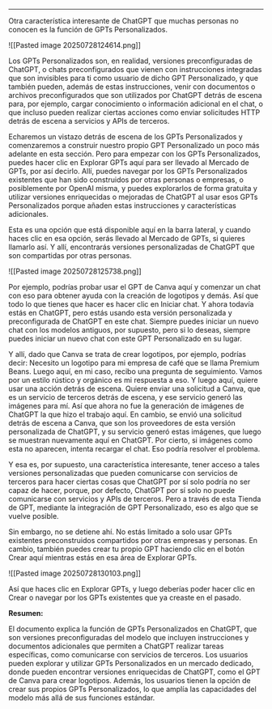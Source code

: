
---

Otra característica interesante de ChatGPT que muchas personas no conocen es la función de GPTs Personalizados. 

![[Pasted image 20250728124614.png]]

Los GPTs Personalizados son, en realidad, versiones preconfiguradas de ChatGPT, o chats preconfigurados que vienen con instrucciones integradas que son invisibles para ti como usuario de dicho GPT Personalizado, y que también pueden, además de estas instrucciones, venir con documentos o archivos preconfigurados que son utilizados por ChatGPT detrás de escena para, por ejemplo, cargar conocimiento o información adicional en el chat, o que incluso pueden realizar ciertas acciones como enviar solicitudes HTTP detrás de escena a servicios y APIs de terceros.

Echaremos un vistazo detrás de escena de los GPTs Personalizados y comenzaremos a construir nuestro propio GPT Personalizado un poco más adelante en esta sección. Pero para empezar con los GPTs Personalizados, puedes hacer clic en Explorar GPTs aquí para ser llevado al Mercado de GPTs, por así decirlo. Allí, puedes navegar por los GPTs Personalizados existentes que han sido construidos por otras personas o empresas, o posiblemente por OpenAI misma, y puedes explorarlos de forma gratuita y utilizar versiones enriquecidas o mejoradas de ChatGPT al usar esos GPTs Personalizados porque añaden estas instrucciones y características adicionales.

Esta es una opción que está disponible aquí en la barra lateral, y cuando haces clic en esa opción, serás llevado al Mercado de GPTs, si quieres llamarlo así. Y allí, encontrarás versiones personalizadas de ChatGPT que son compartidas por otras personas. 

![[Pasted image 20250728125738.png]]

Por ejemplo, podrías probar usar el GPT de Canva aquí y comenzar un chat con eso para obtener ayuda con la creación de logotipos y demás. Así que todo lo que tienes que hacer es hacer clic en Iniciar chat. Y ahora todavía estás en ChatGPT, pero estás usando esta versión personalizada y preconfigurada de ChatGPT en este chat. Siempre puedes iniciar un nuevo chat con los modelos antiguos, por supuesto, pero si lo deseas, siempre puedes iniciar un nuevo chat con este GPT Personalizado en su lugar.

Y allí, dado que Canva se trata de crear logotipos, por ejemplo, podrías decir: Necesito un logotipo para mi empresa de café que se llama Premium Beans. Luego aquí, en mi caso, recibo una pregunta de seguimiento. Vamos por un estilo rústico y orgánico es mi respuesta a eso. Y luego aquí, quiere usar una acción detrás de escena. Quiere enviar una solicitud a Canva, que es un servicio de terceros detrás de escena, y ese servicio generó las imágenes para mí. Así que ahora no fue la generación de imágenes de ChatGPT la que hizo el trabajo aquí. En cambio, se envió una solicitud detrás de escena a Canva, que son los proveedores de esta versión personalizada de ChatGPT, y su servicio generó estas imágenes, que luego se muestran nuevamente aquí en ChatGPT. Por cierto, si imágenes como esta no aparecen, intenta recargar el chat. Eso podría resolver el problema.

Y esa es, por supuesto, una característica interesante, tener acceso a tales versiones personalizadas que pueden comunicarse con servicios de terceros para hacer ciertas cosas que ChatGPT por sí solo podría no ser capaz de hacer, porque, por defecto, ChatGPT por sí solo no puede comunicarse con servicios y APIs de terceros. Pero a través de esta Tienda de GPT, mediante la integración de GPT Personalizado, eso es algo que se vuelve posible.

Sin embargo, no se detiene ahí. No estás limitado a solo usar GPTs existentes preconstruidos compartidos por otras empresas y personas. En cambio, también puedes crear tu propio GPT haciendo clic en el botón Crear aquí mientras estás en esa área de Explorar GPTs. 

![[Pasted image 20250728130103.png]]

Así que haces clic en Explorar GPTs, y luego deberías poder hacer clic en Crear o navegar por los GPTs existentes que ya creaste en el pasado.

**Resumen:**

El documento explica la función de GPTs Personalizados en ChatGPT, que son versiones preconfiguradas del modelo que incluyen instrucciones y documentos adicionales que permiten a ChatGPT realizar tareas específicas, como comunicarse con servicios de terceros. Los usuarios pueden explorar y utilizar GPTs Personalizados en un mercado dedicado, donde pueden encontrar versiones enriquecidas de ChatGPT, como el GPT de Canva para crear logotipos. Además, los usuarios tienen la opción de crear sus propios GPTs Personalizados, lo que amplía las capacidades del modelo más allá de sus funciones estándar.